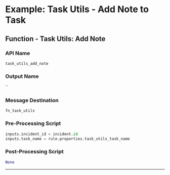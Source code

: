 <!--
    DO NOT MANUALLY EDIT THIS FILE
    THIS FILE IS AUTOMATICALLY GENERATED WITH resilient-sdk codegen
    Generated with resilient-sdk v51.0.5.0.1475
-->

# Example: Task Utils - Add Note to Task

## Function - Task Utils: Add Note

### API Name
`task_utils_add_note`

### Output Name
``

### Message Destination
`fn_task_utils`

### Pre-Processing Script
```python
inputs.incident_id = incident.id 
inputs.task_name = rule.properties.task_utils_task_name
```

### Post-Processing Script
```python
None
```

---

